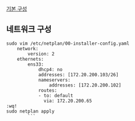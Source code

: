 [기본 구성](../default-setting.md)

## 네트워크 구성

```shell
sudo vim /etc/netplan/00-installer-config.yaml
	network:
		version: 2
	ethernets:
		ens33:
			dhcp4: no
			addresses: [172.20.200.103/26]
			nameservers:
				addresses: [172.20.200.102]
			routes:
			- to: default
			  via: 172.20.200.65
:wq!
sudo netplan apply
		```